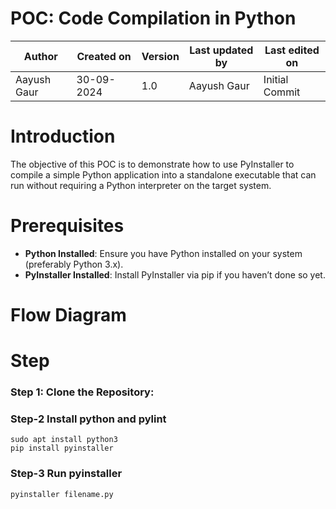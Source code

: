 # POC: Code Compilation in Python

|   Author     |  Created on   |  Version   | Last updated by | Last edited on |
| ------------ | --------------| -----------|---------------- |--------------- |
| Aayush Gaur | 30-09-2024   |     1.0    | Aayush Gaur    | Initial Commit    |

# Introduction
The objective of this POC is to demonstrate how to use PyInstaller to compile a simple Python application into a standalone executable that can run without requiring a Python interpreter on the target system.

# Prerequisites
- **Python Installed**: Ensure you have Python installed on your system (preferably Python 3.x).
- **PyInstaller Installed**: Install PyInstaller via pip if you haven’t done so yet.

# Flow Diagram

# Step
### Step 1: Clone the Repository:

### Step-2 Install python and pylint
```
sudo apt install python3
pip install pyinstaller
```

### Step-3 Run pyinstaller
```
pyinstaller filename.py
```
